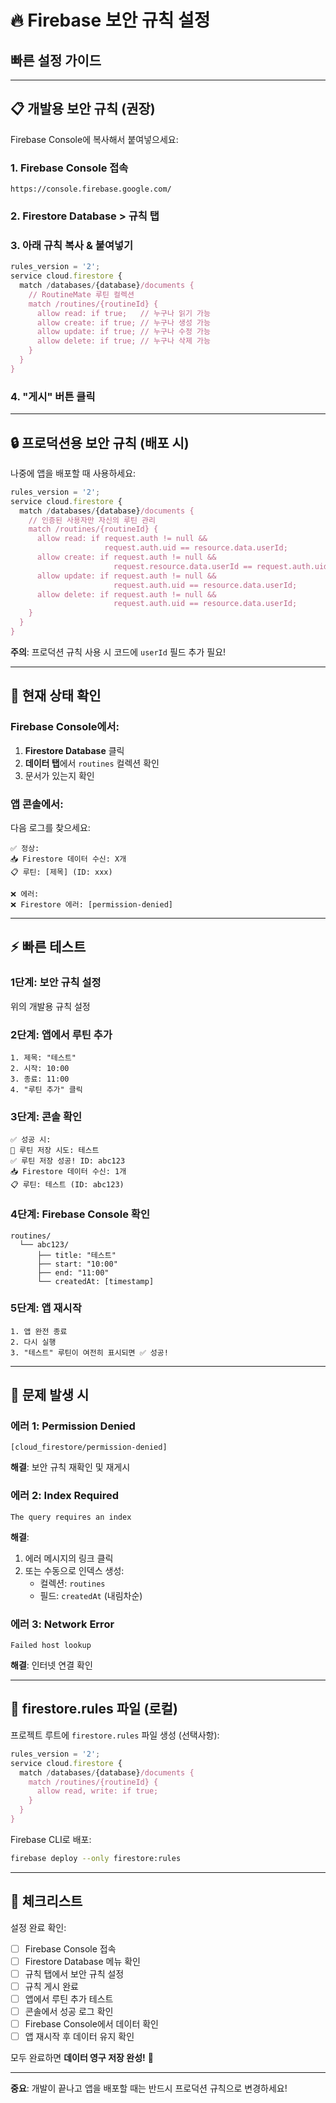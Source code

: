# 🔥 Firebase 보안 규칙 설정

## 빠른 설정 가이드

---

## 📋 개발용 보안 규칙 (권장)

Firebase Console에 복사해서 붙여넣으세요:

### 1. Firebase Console 접속
```
https://console.firebase.google.com/
```

### 2. Firestore Database > 규칙 탭

### 3. 아래 규칙 복사 & 붙여넣기

```javascript
rules_version = '2';
service cloud.firestore {
  match /databases/{database}/documents {
    // RoutineMate 루틴 컬렉션
    match /routines/{routineId} {
      allow read: if true;   // 누구나 읽기 가능
      allow create: if true; // 누구나 생성 가능
      allow update: if true; // 누구나 수정 가능
      allow delete: if true; // 누구나 삭제 가능
    }
  }
}
```

### 4. "게시" 버튼 클릭

---

## 🔒 프로덕션용 보안 규칙 (배포 시)

나중에 앱을 배포할 때 사용하세요:

```javascript
rules_version = '2';
service cloud.firestore {
  match /databases/{database}/documents {
    // 인증된 사용자만 자신의 루틴 관리
    match /routines/{routineId} {
      allow read: if request.auth != null && 
                     request.auth.uid == resource.data.userId;
      allow create: if request.auth != null && 
                       request.resource.data.userId == request.auth.uid;
      allow update: if request.auth != null && 
                       request.auth.uid == resource.data.userId;
      allow delete: if request.auth != null && 
                       request.auth.uid == resource.data.userId;
    }
  }
}
```

**주의**: 프로덕션 규칙 사용 시 코드에 `userId` 필드 추가 필요!

---

## 🎯 현재 상태 확인

### Firebase Console에서:

1. **Firestore Database** 클릭
2. **데이터 탭**에서 `routines` 컬렉션 확인
3. 문서가 있는지 확인

### 앱 콘솔에서:

다음 로그를 찾으세요:
```
✅ 정상:
📥 Firestore 데이터 수신: X개
📋 루틴: [제목] (ID: xxx)

❌ 에러:
❌ Firestore 에러: [permission-denied]
```

---

## ⚡ 빠른 테스트

### 1단계: 보안 규칙 설정
위의 개발용 규칙 설정

### 2단계: 앱에서 루틴 추가
```
1. 제목: "테스트"
2. 시작: 10:00
3. 종료: 11:00
4. "루틴 추가" 클릭
```

### 3단계: 콘솔 확인
```
✅ 성공 시:
💾 루틴 저장 시도: 테스트
✅ 루틴 저장 성공! ID: abc123
📥 Firestore 데이터 수신: 1개
📋 루틴: 테스트 (ID: abc123)
```

### 4단계: Firebase Console 확인
```
routines/
  └── abc123/
      ├── title: "테스트"
      ├── start: "10:00"
      ├── end: "11:00"
      └── createdAt: [timestamp]
```

### 5단계: 앱 재시작
```
1. 앱 완전 종료
2. 다시 실행
3. "테스트" 루틴이 여전히 표시되면 ✅ 성공!
```

---

## 🚨 문제 발생 시

### 에러 1: Permission Denied
```
[cloud_firestore/permission-denied]
```
**해결**: 보안 규칙 재확인 및 재게시

### 에러 2: Index Required
```
The query requires an index
```
**해결**: 
1. 에러 메시지의 링크 클릭
2. 또는 수동으로 인덱스 생성:
   - 컬렉션: `routines`
   - 필드: `createdAt` (내림차순)

### 에러 3: Network Error
```
Failed host lookup
```
**해결**: 인터넷 연결 확인

---

## 📝 firestore.rules 파일 (로컬)

프로젝트 루트에 `firestore.rules` 파일 생성 (선택사항):

```javascript
rules_version = '2';
service cloud.firestore {
  match /databases/{database}/documents {
    match /routines/{routineId} {
      allow read, write: if true;
    }
  }
}
```

Firebase CLI로 배포:
```bash
firebase deploy --only firestore:rules
```

---

## 🎯 체크리스트

설정 완료 확인:

- [ ] Firebase Console 접속
- [ ] Firestore Database 메뉴 확인
- [ ] 규칙 탭에서 보안 규칙 설정
- [ ] 규칙 게시 완료
- [ ] 앱에서 루틴 추가 테스트
- [ ] 콘솔에서 성공 로그 확인
- [ ] Firebase Console에서 데이터 확인
- [ ] 앱 재시작 후 데이터 유지 확인

모두 완료하면 **데이터 영구 저장 완성!** 🎉

---

**중요**: 개발이 끝나고 앱을 배포할 때는 반드시 프로덕션 규칙으로 변경하세요!
